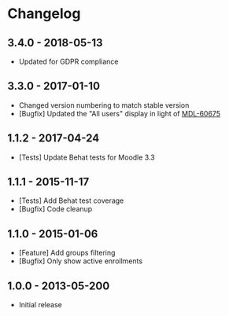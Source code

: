 # Changelog

## 3.4.0 - 2018-05-13

- Updated for GDPR compliance

## 3.3.0 - 2017-01-10

- Changed version numbering to match stable version
- [Bugfix] Updated the "All users" display in light of [MDL-60675](https://tracker.moodle.org/browse/MDL-60675)

## 1.1.2 - 2017-04-24

- [Tests] Update Behat tests for Moodle 3.3

## 1.1.1 - 2015-11-17

- [Tests] Add Behat test coverage
- [Bugfix] Code cleanup

## 1.1.0 - 2015-01-06

- [Feature] Add groups filtering
- [Bugfix] Only show active enrollments

## 1.0.0 - 2013-05-200

- Initial release
